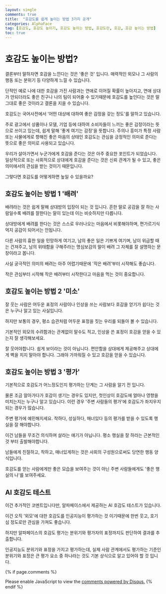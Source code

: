 ```yaml
---
layout: single
comments: true
title:  "호감도를 쉽게 높이는 방법 3가지 공개"
categories: AlphaFace
tag: [호감도, 호감도 높이기, 호감도 높이는 방법, 호감도란, 호감, 호감 높이는 방법]
toc: true
---
```


  <!-- Google addsense -->
  <script async src="https://pagead2.googlesyndication.com/pagead/js/adsbygoogle.js?client=ca-pub-2367691231152778"
    crossorigin="anonymous"></script>
  <!-- 상단 2개 -->
  <ins class="adsbygoogle" style="display:block" data-ad-client="ca-pub-2367691231152778" data-ad-slot="7442206282"
    data-ad-format="auto" data-full-width-responsive="true"></ins>
  <script>
    (adsbygoogle = window.adsbygoogle || []).push({});
  </script>

# 호감도 높이는 방법?

결론부터 말하자면 호감을 느낀다는 것은 '좋은 것' 입니다. 매력적인 외모나 그 사람의 행동 또는 분위기 등 다양하게 느낄 수 있습니다.

단적인 예로 나에 대한 호감을 가진 사람과는 연애로 이어질 확률이 높아지고, 연애 상대가 안되더라도 좋은 친구나 나의 팀이 되어줄 수 있기때문에 호감도를 높인다는 것은 말 그대로 좋은 것이라고 결론을 지을 수 있습니다.

호감도는 국어사전에서 '어떤 대상에 대하여 좋은 감정을 갖는 정도'를 말하고 있습니다.

주로 광고에서 상품이나 모델, 기업 등에 대하여 소비자들이 느끼는 좋은 감정이라는 뜻으로 쓰이고 있는데, 쉽게 말해 '좋게 여기는 감정'을 뜻합니다. 주의나 흥미가 특정 사람 또는 사물에게로 향해진 좋은 마음의 상태인 호감도는 관심을 긍정적인 의미로 준다는 뜻으로 좋은 의미로 사용되고 있습니다.

우리가 살아가면서 누군가에게 호감을 준다는 것은 아주 중요한 포인트가 되었습니다. 일상적으로 또는 사회적으로 상대에게 호감을 준다는 것은 신뢰 관계가 될 수 있고, 좋은 의미에서의 관심을 받는 것이기 때문입니다.

그렇다면 호감도를 어떻게하면 높일 수 있을까요?


## 호감도 높이는 방법 1 '배려'

배려라는 것은 쉽게 말해 상대방의 입장이 되는 것 입니다. 흔한 말로 공감을 잘 하는 사람일수록 배려를 잘한다는 말이 있는데 이는 비슷하지만 다릅니다.

상대방에게 배려를 한다는 것은 스스로 우러나오는 마음에서 비롯해야하며, 편가르기식 억지 공감이 되어서는 안됩니다.

다른 사람의 흉한 일을 민망하게 여기고, 남의 좋은 일은 기쁘게 여기며, 남이 위급할 때는 건져주고, 남의 위태함을 구해주라는 명심보감의 말이 배려 그 자체를 잘 설명하는 문장이라고 봅니다.

사실 궁극적인 의미의 배려는 아주 어렵기때문에 '작은 배려'부터 시작해도 좋습니다.

작은 관심부터 시작해 작은 배려부터 시작한다고 마음을 먹는 것이 중요합니다.


## 호감도 높이는 방법 2 '미소'

잘 웃는 사람은 어두운 표정의 사람이나 인상을 쓰는 사람보다 호감을 얻기가 쉽다는 것은 누구나 알고 있는 사실입니다.

하지만 보통의 경우, 평소 습관처럼 어두운 표정을 짓는 우리를 되돌아 볼 수 있습니다.

기본적인 외모의 수려함과는 관계없이 말수도 적고, 인상을 쓴 표정이 호감을 얻을 수 있는지 잘 생각해보세요.

잘 웃어야합니다. 쉽게 보이라는 것이 아닙니다. 편안함을 상대에게 제공해주고 상대에게 벽을 치지 말아야 합니다. 그래야 가까워질 수 있고 호감을 얻을 수 있습니다.


## 호감도 높이는 방법 3 '평가'

기본적으로 호감도가 어느정도인지 평가하는 단계는 그 사람을 알기 전 입니다.

물론 조금 알아가다가 호감이 생기는 경우도 있지만, 첫인상이 호감도에 얼마나 영향을 미치는지는 누구나 알고 있습니다. 이런 경우 '주변 사람들의 평가'에 호감도가 좌지우지되는 경우가 많습니다.

주변 평가에 예민해지세요. 착하다, 성실하다, 매너있다 등의 평가를 받을 수 있도록 행실을 잘 해야합니다.

이건 남들을 무조건 의식하며 살라는 얘기가 아닙니다. 평소 행실을 잘 하라는 근본적인 것 부터 출발해야합니다.

남들에게 친절하고, 착하고, 매너있게하는 것은 사회의 구성원으로써도 당연한 행동 양식입니다.

호감도를 얻는 사람에게만 좋은 모습을 보여주는 것이 아닌 주변 사람들에게도 '좋은 행실의 나'를 보여주세요.


## AI 호감도 테스트

이건 추가적인 코멘트입니다만, 알파페이스에서 제공하는 AI 호감도 테스트가 있습니다.

이건 오직 '외모'에 대한 호감도를 인공지능이 평가하는 것 이기때문에 한번 웃고, 호기심 정도로만 관심을 가져도 좋습니다.

하지만 알파페이스의 호감도 평가는 분위기와 평가자의 표정까지도 판단하여 결과를 추출합니다.

인공지능도 분위기와 표정을 가지고 평가하는데, 실제 사람 관계에서도 평가하는 기준인 분위기와 표정은 큰 평가 요소 중 하나라는 것도 기본 상식으로 알고 있어야 할 것 입니다.


  <!-- Google addsense -->
  <script async src="https://pagead2.googlesyndication.com/pagead/js/adsbygoogle.js?client=ca-pub-2367691231152778"
    crossorigin="anonymous"></script>
  <!-- alphaface.footer.add -->
  <ins class="adsbygoogle" style="display:block" data-ad-client="ca-pub-2367691231152778" data-ad-slot="8141421734"
    data-ad-format="auto" data-full-width-responsive="true"></ins>
  <script>
    (adsbygoogle = window.adsbygoogle || []).push({});
  </script>


{% if page.comments %}
<div id="disqus_thread"></div>
<script>
    /**
    *  RECOMMENDED CONFIGURATION VARIABLES: EDIT AND UNCOMMENT THE SECTION BELOW TO INSERT DYNAMIC VALUES FROM YOUR PLATFORM OR CMS.
    *  LEARN WHY DEFINING THESE VARIABLES IS IMPORTANT: https://disqus.com/admin/universalcode/#configuration-variables    */
    
    var disqus_config = function () {
    this.page.url = "{{ page.url | absolute_url }};";  // Replace PAGE_URL with your page's canonical URL variable
    this.page.identifier = "{{ page.id }}";; // Replace PAGE_IDENTIFIER with your page's unique identifier variable
    };
    
    (function() { // DON'T EDIT BELOW THIS LINE
    var d = document, s = d.createElement('script');
    s.src = 'https://alphafaceblog.disqus.com/embed.js';
    s.setAttribute('data-timestamp', +new Date());
    (d.head || d.body).appendChild(s);
    })();
</script>
<noscript>Please enable JavaScript to view the <a href="https://disqus.com/?ref_noscript">comments powered by Disqus.</a></noscript>
{% endif %}